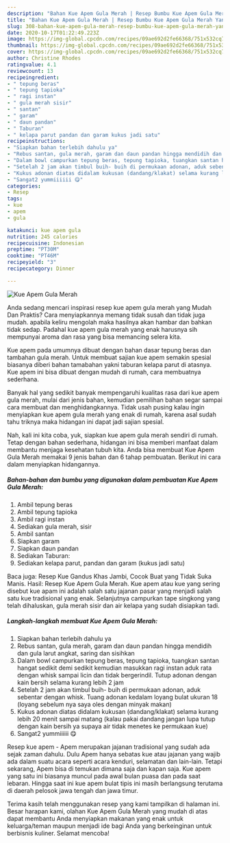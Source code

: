 ```yaml
---
description: "Bahan Kue Apem Gula Merah | Resep Bumbu Kue Apem Gula Merah Yang Enak Dan Mudah"
title: "Bahan Kue Apem Gula Merah | Resep Bumbu Kue Apem Gula Merah Yang Enak Dan Mudah"
slug: 308-bahan-kue-apem-gula-merah-resep-bumbu-kue-apem-gula-merah-yang-enak-dan-mudah
date: 2020-10-17T01:22:49.223Z
image: https://img-global.cpcdn.com/recipes/09ae692d2fe66368/751x532cq70/kue-apem-gula-merah-foto-resep-utama.jpg
thumbnail: https://img-global.cpcdn.com/recipes/09ae692d2fe66368/751x532cq70/kue-apem-gula-merah-foto-resep-utama.jpg
cover: https://img-global.cpcdn.com/recipes/09ae692d2fe66368/751x532cq70/kue-apem-gula-merah-foto-resep-utama.jpg
author: Christine Rhodes
ratingvalue: 4.1
reviewcount: 13
recipeingredient:
- " tepung beras"
- " tepung tapioka"
- " ragi instan"
- " gula merah sisir"
- " santan"
- " garam"
- " daun pandan"
- " Taburan"
- " kelapa parut pandan dan garam kukus jadi satu"
recipeinstructions:
- "Siapkan bahan terlebih dahulu ya"
- "Rebus santan, gula merah, garam dan daun pandan hingga mendidih dan gula larut angkat, saring dan sisihkan"
- "Dalam bowl campurkan tepung beras, tepung tapioka, tuangkan santan hangat sedikit demi sedikit kemudian masukkan ragi instan aduk rata dengan whisk sampai licin dan tidak bergerindil. Tutup adonan dengan kain bersih selama kurang lebih 2 jam"
- "Setelah 2 jam akan timbul buih- buih di permukaan adonan, aduk sebentar dengan whisk. Tuang adonan kedalam loyang bulat ukuran 18 (loyang sebelum nya saya oles dengan minyak makan)"
- "Kukus adonan diatas didalam kukusan (dandang/klakat) selama kurang lebih 20 menit sampai matang (kalau pakai dandang jangan lupa tutup dengan kain bersih ya supaya air tidak menetes ke permukaan kue)"
- "Sangat2 yummiiiiii 😋"
categories:
- Resep
tags:
- kue
- apem
- gula

katakunci: kue apem gula 
nutrition: 245 calories
recipecuisine: Indonesian
preptime: "PT30M"
cooktime: "PT46M"
recipeyield: "3"
recipecategory: Dinner

---
```



![Kue Apem Gula Merah](https://img-global.cpcdn.com/recipes/09ae692d2fe66368/751x532cq70/kue-apem-gula-merah-foto-resep-utama.jpg)

Anda sedang mencari inspirasi resep kue apem gula merah yang Mudah Dan Praktis? Cara menyiapkannya memang tidak susah dan tidak juga mudah. apabila keliru mengolah maka hasilnya akan hambar dan bahkan tidak sedap. Padahal kue apem gula merah yang enak harusnya sih mempunyai aroma dan rasa yang bisa memancing selera kita.

Kue apem pada umumnya dibuat dengan bahan dasar tepung beras dan tambahan gula merah. Untuk membuat sajian kue apem semakin spesial biasanya diberi bahan tamabahan yakni taburan kelapa parut di atasnya. Kue apem ini bisa dibuat dengan mudah di rumah, cara membuatnya sederhana.

Banyak hal yang sedikit banyak mempengaruhi kualitas rasa dari kue apem gula merah, mulai dari jenis bahan, kemudian pemilihan bahan segar sampai cara membuat dan menghidangkannya. Tidak usah pusing kalau ingin menyiapkan kue apem gula merah yang enak di rumah, karena asal sudah tahu triknya maka hidangan ini dapat jadi sajian spesial.


Nah, kali ini kita coba, yuk, siapkan kue apem gula merah sendiri di rumah. Tetap dengan bahan sederhana, hidangan ini bisa memberi manfaat dalam membantu menjaga kesehatan tubuh kita. Anda bisa membuat Kue Apem Gula Merah memakai 9 jenis bahan dan 6 tahap pembuatan. Berikut ini cara dalam menyiapkan hidangannya.

<!--inarticleads1-->

##### Bahan-bahan dan bumbu yang digunakan dalam pembuatan Kue Apem Gula Merah:

1. Ambil  tepung beras
1. Ambil  tepung tapioka
1. Ambil  ragi instan
1. Sediakan  gula merah, sisir
1. Ambil  santan
1. Siapkan  garam
1. Siapkan  daun pandan
1. Sediakan  Taburan:
1. Sediakan  kelapa parut, pandan dan garam (kukus jadi satu)


Baca juga: Resep Kue Gandus Khas Jambi, Cocok Buat yang Tidak Suka Manis. Hasil: Resep Kue Apem Gula Merah. Kue apem atau kue yang sering disebut kue apam ini adalah salah satu jajanan pasar yang menjadi salah satu kue tradisional yang enak. Selanjutnya campurkan tape singkong yang telah dihaluskan, gula merah sisir dan air kelapa yang sudah disiapkan tadi. 

<!--inarticleads2-->

##### Langkah-langkah membuat Kue Apem Gula Merah:

1. Siapkan bahan terlebih dahulu ya
1. Rebus santan, gula merah, garam dan daun pandan hingga mendidih dan gula larut angkat, saring dan sisihkan
1. Dalam bowl campurkan tepung beras, tepung tapioka, tuangkan santan hangat sedikit demi sedikit kemudian masukkan ragi instan aduk rata dengan whisk sampai licin dan tidak bergerindil. Tutup adonan dengan kain bersih selama kurang lebih 2 jam
1. Setelah 2 jam akan timbul buih- buih di permukaan adonan, aduk sebentar dengan whisk. Tuang adonan kedalam loyang bulat ukuran 18 (loyang sebelum nya saya oles dengan minyak makan)
1. Kukus adonan diatas didalam kukusan (dandang/klakat) selama kurang lebih 20 menit sampai matang (kalau pakai dandang jangan lupa tutup dengan kain bersih ya supaya air tidak menetes ke permukaan kue)
1. Sangat2 yummiiiiii 😋


Resep kue apem - Apem merupakan jajanan tradisional yang sudah ada sejak zaman dahulu. Dulu Apem hanya sebatas kue atau jajanan yang wajib ada dalam suatu acara seperti acara kenduri, selamatan dan lain-lain. Tetapi sekarang, Apem bisa di temukan dimana saja dan kapan saja. Kue apem yang satu ini biasanya muncul pada awal bulan puasa dan pada saat lebaran. Hingga saat ini kue apem bulat tipis ini masih berlangsung terutama di daerah pelosok jawa tengah dan jawa timur. 

Terima kasih telah menggunakan resep yang kami tampilkan di halaman ini. Besar harapan kami, olahan Kue Apem Gula Merah yang mudah di atas dapat membantu Anda menyiapkan makanan yang enak untuk keluarga/teman maupun menjadi ide bagi Anda yang berkeinginan untuk berbisnis kuliner. Selamat mencoba!
